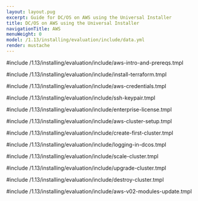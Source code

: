 ```yaml
---
layout: layout.pug
excerpt: Guide for DC/OS on AWS using the Universal Installer
title: DC/OS on AWS using the Universal Installer
navigationTitle: AWS
menuWeight: 0
model: /1.13/installing/evaluation/include/data.yml
render: mustache
---
```

#include /1.13/installing/evaluation/include/aws-intro-and-prereqs.tmpl

#include /1.13/installing/evaluation/include/install-terraform.tmpl

#include /1.13/installing/evaluation/include/aws-credentials.tmpl

#include /1.13/installing/evaluation/include/ssh-keypair.tmpl

#include /1.13/installing/evaluation/include/enterprise-license.tmpl

#include /1.13/installing/evaluation/include/aws-cluster-setup.tmpl

#include /1.13/installing/evaluation/include/create-first-cluster.tmpl

#include /1.13/installing/evaluation/include/logging-in-dcos.tmpl

#include /1.13/installing/evaluation/include/scale-cluster.tmpl

#include /1.13/installing/evaluation/include/upgrade-cluster.tmpl

#include /1.13/installing/evaluation/include/destroy-cluster.tmpl

#include /1.13/installing/evaluation/include/aws-v02-modules-update.tmpl